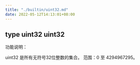 ```yaml
---
title: "./builtin/uint32.md"
date: 2022-05-12T14:13:01+08:00
---
```

## type uint32 uint32

功能说明：

uint32 是所有无符号32位整数的集合。 范围：0 至 4294967295。